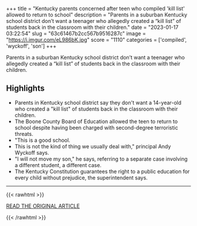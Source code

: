 +++
title = "Kentucky parents concerned after teen who compiled 'kill list' allowed to return to school"
description = "Parents in a suburban Kentucky school district don’t want a teenager who allegedly created a “kill list” of students back in the classroom with their children."
date = "2023-01-17 03:22:54"
slug = "63c61467b2cc567b9516287c"
image = "https://i.imgur.com/eL986bK.jpg"
score = "1110"
categories = ['compiled', 'wyckoff', 'son']
+++

Parents in a suburban Kentucky school district don’t want a teenager who allegedly created a “kill list” of students back in the classroom with their children.

## Highlights

- Parents in Kentucky school district say they don't want a 14-year-old who created a "kill list" of students back in the classroom with their children.
- The Boone County Board of Education allowed the teen to return to school despite having been charged with second-degree terroristic threats.
- "This is a good school.
- This is not the kind of thing we usually deal with," principal Andy Wyckoff says.
- "I will not move my son," he says, referring to a separate case involving a different student, a different case.
- The Kentucky Constitution guarantees the right to a public education for every child without prejudice, the superintendent says.

---

{{< rawhtml >}}
  <p class="article-category">
    <a target="_blank" href="https://www.nbcnews.com/news/us-news/kentucky-teen-compiled-kill-list-allowed-return-school-rcna65973">READ THE ORIGINAL ARTICLE</a>
  </p>
{{< /rawhtml >}}

